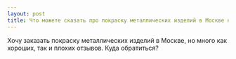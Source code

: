 ```yaml
---
layout: post 
title: Что можете сказать про покраску металлических изделий в Москве на заказ? 
--- 
```

Хочу заказать покраску металлических изделий в Москве, но много как хороших, так и плохих отзывов. Куда обратиться?
